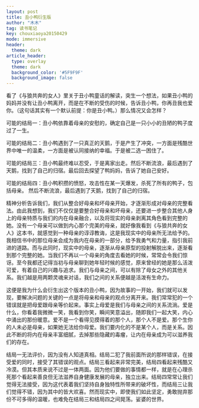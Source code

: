 ```yaml
---
layout: post
title: 丑小鸭衍生版
author: "木木"
tag: 读书笔记
key: chouxiaoya20150429
mode: immersive
header:
  theme: dark
article_header:
  type: overlay
  theme: dark
  background_color: '#5F9F9F'
  background_image: false
---
```


看了《与狼共奔的女人》里关于丑小鸭童话的解读，突生一个想法，如果丑小鸭的妈妈并没有让丑小鸭离开，而是在不断的受伤的时候，告诉丑小鸭，你再丑我也爱你。（这句话其实有一个默认前提：你是丑小鸭。）那么情况又会怎样？

<!--more-->

可能的结局一：丑小鸭依靠着母亲的安慰的，确定自己是一只小小的丑陋的鸭子度过了一生。

可能的结局二：丑小鸭遇到了一只真正的天鹅，于是产生了冲突，一方面是残酷世界中唯一的温柔，一方面是被认同接纳的幸福。于是被二选一困住了。

可能的结局三：丑小鸭最终难以忍受，于是离家出走。然后不断流浪，最后遇到了天鹅，找到了自己的归宿。最后回去探望了鸭妈妈，告诉了她自己安好。

可能的结局四：丑小鸭积攒的愤怒，攻击性在某一天爆发，杀死了所有的鸭子，包括母亲。 然后不断流浪，最后遇到了天鹅，找到了自己的归宿。

​    精神分析告诉我们，我们从整合好母亲和坏母亲开始，才逐渐形成对母亲的完整看法。由此我想到，我们不仅仅是要整合好母亲和坏母亲，还要进一步整合其他人身上的母亲特质与我们的内在母亲融合，以及将现实的母亲剥离其角色看到完整的她。没有一个母亲可以做到内心那个完美的母亲，就好像我看到《与狼共奔的女人》这本书，就感觉到一种母亲的谆谆教诲，这是我现实中的母亲所无法给予的。我相信书中的那位母亲会成为我内在母亲的一部分，给予我勇气和力量，指引我前进的道路。而与此同时，现实中的母亲，逐渐从母亲原型的投射解脱出来，逐渐看到那个完整的她。当我们不再以一个母亲的角度去看她的时候，常常会令我们惊讶。至今我都还记得当初与母亲聊到她年轻时候的感觉，原来曾经的她是那么活泼可爱，有着自己的兴趣与追求。我们与母亲之间，可以有除了母女之外的其他关系。我们越是用两颗灵魂来对话，我们之间的关系便越是活泼有生命力。

​    这便是我为什么会衍生出这个版本的丑小鸭，因为故事的一开始，我们就可以发现，要解决问题的关键的一点是将母亲和母亲的观点分离开来。我们常常犯的一个错误就是把母爱跟母亲等价起来。事实上母爱是我们与母亲之间的关系流淌。爱是什么，你看着我微微一笑，我看到你笑，瞬间笑意溢出，随即我们一起大笑，内心中涌出的那份暖意。爱不是一个看得见摸得着的那个人，那个人不是爱。那个生你的人未必是母亲，如果她无法给你母爱。我们要内化的不是某个人，而是关系。因此不断的将内在母亲丰富细腻，去掉那些隐藏的毒瘤，让内在母亲成为可以滋养我们的存在。

​    结局一无法评价，因为没有人知道真相。结局二犯了我前面所说的那样错误，在接受爱的同时，接受了其错误的观点。结局三看起来非常完美，结局四看起来残酷又冷漠。但其本质来说不过是一体两面。因为他们要做的事情都一样，就是在心理杀死那个看起来善良但无法滋养自身健康发展的母亲，独立出来。结局四常常让我们觉得无法接受，因为这代表着我们坚持自身独特性所带来的破坏性，而结局三让我们觉得不错，因为其中的皆大欢喜。然而现实中，即使我们如此坚定，勇敢抛弃那份不可多得的温暖，也难免在结局三和结局四之间晃荡。娑婆的世界。
